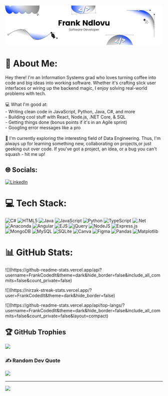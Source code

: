 ![Banner](./Frank_Github_Banner.png)

# 📢  About Me:
Hey there! I'm an Information Systems grad who loves turning coffee into code and big ideas into working software. Whether it's crafting slick user interfaces or wiring up the backend magic, I enjoy solving real-world problems with tech. <br/>
<br/>
💻 What I'm good at:<br/>
    - Writing clean code in JavaScript, Python, Java, C#, and more<br/>
    - Building cool stuff with React, Node.js, .NET Core, & SQL<br/>
    - Getting things done (bonus points if it's in an Agile sprint)<br/>
    - Googling error messages like a pro<br/>
<br/>
🔗 I'm currently exploring the interesting field of Data Engineering. Thus, I'm always up for learning something new, collaborating on projects,or just geeking out over code. If you've got a project, an idea, or a bug you can't squash - hit me up! 
 
## 🌐 Socials:
[![LinkedIn](https://img.shields.io/badge/LinkedIn-%230077B5.svg?logo=linkedin&logoColor=white)](www.linkedin.com/in/frank-ndlovu-9837a8278) 

# 💻 Tech Stack:
![C#](https://img.shields.io/badge/c%23-%23239120.svg?style=for-the-badge&logo=csharp&logoColor=white) ![HTML5](https://img.shields.io/badge/html5-%23E34F26.svg?style=for-the-badge&logo=html5&logoColor=white) ![Java](https://img.shields.io/badge/java-%23ED8B00.svg?style=for-the-badge&logo=openjdk&logoColor=white) ![JavaScript](https://img.shields.io/badge/javascript-%23323330.svg?style=for-the-badge&logo=javascript&logoColor=%23F7DF1E) ![Python](https://img.shields.io/badge/python-3670A0?style=for-the-badge&logo=python&logoColor=ffdd54) ![TypeScript](https://img.shields.io/badge/typescript-%23007ACC.svg?style=for-the-badge&logo=typescript&logoColor=white) ![.Net](https://img.shields.io/badge/.NET-5C2D91?style=for-the-badge&logo=.net&logoColor=white) ![Anaconda](https://img.shields.io/badge/Anaconda-%2344A833.svg?style=for-the-badge&logo=anaconda&logoColor=white) ![Angular](https://img.shields.io/badge/angular-%23DD0031.svg?style=for-the-badge&logo=angular&logoColor=white) ![EJS](https://img.shields.io/badge/ejs-%23B4CA65.svg?style=for-the-badge&logo=ejs&logoColor=black) ![jQuery](https://img.shields.io/badge/jquery-%230769AD.svg?style=for-the-badge&logo=jquery&logoColor=white) ![NodeJS](https://img.shields.io/badge/node.js-6DA55F?style=for-the-badge&logo=node.js&logoColor=white) ![Express.js](https://img.shields.io/badge/express.js-%23404d59.svg?style=for-the-badge&logo=express&logoColor=%2361DAFB) ![MongoDB](https://img.shields.io/badge/MongoDB-%234ea94b.svg?style=for-the-badge&logo=mongodb&logoColor=white) ![MySQL](https://img.shields.io/badge/mysql-4479A1.svg?style=for-the-badge&logo=mysql&logoColor=white) ![SQLite](https://img.shields.io/badge/sqlite-%2307405e.svg?style=for-the-badge&logo=sqlite&logoColor=white) ![Canva](https://img.shields.io/badge/Canva-%2300C4CC.svg?style=for-the-badge&logo=Canva&logoColor=white) ![Figma](https://img.shields.io/badge/figma-%23F24E1E.svg?style=for-the-badge&logo=figma&logoColor=white) ![Pandas](https://img.shields.io/badge/pandas-%23150458.svg?style=for-the-badge&logo=pandas&logoColor=white) ![Matplotlib](https://img.shields.io/badge/Matplotlib-%23ffffff.svg?style=for-the-badge&logo=Matplotlib&logoColor=black)
# 📊 GitHub Stats:
<p>
    ![](https://github-readme-stats.vercel.app/api?username=FrankCodedIt&theme=dark&hide_border=false&include_all_commits=false&count_private=false)<br/>
</p>
<p>
    ![](https://nirzak-streak-stats.vercel.app/?user=FrankCodedIt&theme=dark&hide_border=false)<br/>
</p>
<p>
    ![](https://github-readme-stats.vercel.app/api/top-langs/?username=FrankCodedIt&theme=dark&hide_border=false&include_all_commits=false&count_private=false&layout=compact)
</p>


## 🏆 GitHub Trophies
![](https://github-profile-trophy.vercel.app/?username=FrankCodedIt&theme=radical&no-frame=false&no-bg=true&margin-w=4)

### ✍️ Random Dev Quote
![](https://quotes-github-readme.vercel.app/api?type=horizontal&theme=dark)

---
[![](https://visitcount.itsvg.in/api?id=FrankCodedIt&icon=2&color=1)](https://visitcount.itsvg.in)
